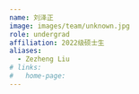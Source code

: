 ```yaml
---
name: 刘泽正
image: images/team/unknown.jpg
role: undergrad
affiliation: 2022级硕士生
aliases:
  - Zezheng Liu
# links:
#   home-page:
---
```

